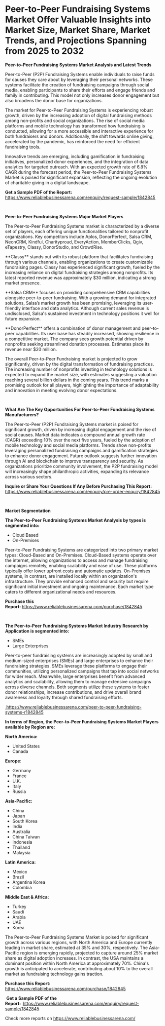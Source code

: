 <p><h1>Peer-to-Peer Fundraising Systems Market Offer Valuable Insights into Market Size, Market Share, Market Trends, and Projections Spanning from 2025 to 2032</h1></p><p><strong>Peer-to-Peer Fundraising Systems Market Analysis and Latest Trends</strong></p>
<p><p>Peer-to-Peer (P2P) Fundraising Systems enable individuals to raise funds for causes they care about by leveraging their personal networks. These systems facilitate the creation of fundraising campaigns through social media, enabling participants to share their efforts and engage friends and family in contributing. This model not only increases donor engagement but also broadens the donor base for organizations.</p><p>The market for Peer-to-Peer Fundraising Systems is experiencing robust growth, driven by the increasing adoption of digital fundraising methods among non-profits and social organizations. The rise of social media platforms and mobile technology has transformed how fundraising is conducted, allowing for a more accessible and interactive experience for both fundraisers and donors. Additionally, the shift towards online giving, accelerated by the pandemic, has reinforced the need for efficient fundraising tools.</p><p>Innovative trends are emerging, including gamification in fundraising initiatives, personalized donor experiences, and the integration of data analytics for targeted outreach. With an expected growth rate of 6.8% CAGR during the forecast period, the Peer-to-Peer Fundraising Systems Market is poised for significant expansion, reflecting the ongoing evolution of charitable giving in a digital landscape.</p></p>
<p><strong>Get a Sample PDF of the Report:&nbsp;</strong> <a href="https://www.reliablebusinessarena.com/enquiry/request-sample/1842845?utm_campaign=3212&utm_medium=2&utm_source=Github&utm_content=ia&utm_term=26032025&utm_id=peer-to-peer-fundraising-systems">https://www.reliablebusinessarena.com/enquiry/request-sample/1842845</a></p>
<p>&nbsp;</p>
<p><strong>Peer-to-Peer Fundraising Systems Major Market Players</strong></p>
<p><p>The Peer-to-Peer Fundraising Systems market is characterized by a diverse set of players, each offering unique functionalities tailored to nonprofit organizations. Key competitors include Aplos, DonorPerfect, Salsa CRM, NeonCRM, Kindful, Charityproud, EveryAction, MemberClicks, Qgiv, eTapestry, Classy, DonorStudio, and CrowdRise.</p><p>**Classy** stands out with its robust platform that facilitates fundraising through various channels, enabling organizations to create customizable fundraising pages. Classy has experienced significant growth, fueled by the increasing reliance on digital fundraising strategies among nonprofits. Its latest reported revenue was approximately $30 million, indicating a strong market presence.</p><p>**Salsa CRM** focuses on providing comprehensive CRM capabilities alongside peer-to-peer fundraising. With a growing demand for integrated solutions, Salsa’s market growth has been promising, leveraging its user-friendly interface and data analytics. Although current sales revenue is undisclosed, Salsa's sustained investment in technology positions it well for future expansion.</p><p>**DonorPerfect** offers a combination of donor management and peer-to-peer capabilities. Its user base has steadily increased, showing resilience in a competitive market. The company sees growth potential driven by nonprofits seeking streamlined donation processes. Estimates place its revenue near $20 million.</p><p>The overall Peer-to-Peer Fundraising market is projected to grow significantly, driven by the digital transformation of fundraising practices. The increasing number of nonprofits investing in technology solutions is expected to expand the market size, with estimates suggesting a valuation reaching several billion dollars in the coming years. This trend marks a promising outlook for all players, highlighting the importance of adaptability and innovation in meeting evolving donor expectations.</p></p>
<p>&nbsp;</p>
<p><strong>What Are The Key Opportunities For Peer-to-Peer Fundraising Systems Manufacturers?</strong></p>
<p><p>The Peer-to-Peer (P2P) Fundraising Systems market is poised for significant growth, driven by increasing digital engagement and the rise of social causes. Market data indicates a compound annual growth rate (CAGR) exceeding 10% over the next five years, fueled by the adoption of mobile technology and social media platforms. Trends show non-profits leveraging personalized fundraising campaigns and gamification strategies to enhance donor engagement. Future outlook suggests further innovation through AI and blockchain to improve transparency and security. As organizations prioritize community involvement, the P2P fundraising model will increasingly shape philanthropic activities, expanding its relevance across various sectors.</p></p>
<p><strong>Inquire or Share Your Questions If Any Before Purchasing This Report:</strong> <a href="https://www.reliablebusinessarena.com/enquiry/pre-order-enquiry/1842845?utm_campaign=3212&utm_medium=2&utm_source=Github&utm_content=ia&utm_term=26032025&utm_id=peer-to-peer-fundraising-systems">https://www.reliablebusinessarena.com/enquiry/pre-order-enquiry/1842845</a></p>
<p>&nbsp;</p>
<p><strong>Market Segmentation</strong></p>
<p><strong>The Peer-to-Peer Fundraising Systems Market Analysis by types is segmented into:</strong></p>
<p><ul><li>Cloud Based</li><li>On-Premises</li></ul></p>
<p><p>Peer-to-Peer Fundraising Systems are categorized into two primary market types: Cloud-Based and On-Premises. Cloud-Based systems operate over the internet, allowing organizations to access and manage fundraising campaigns remotely, enabling scalability and ease of use. These platforms typically offer lower upfront costs and automatic updates. On-Premises systems, in contrast, are installed locally within an organization's infrastructure. They provide enhanced control and security but require significant initial investment and ongoing maintenance. Each market type caters to different organizational needs and resources.</p></p>
<p><strong>Purchase this Report:&nbsp;</strong><a href="https://www.reliablebusinessarena.com/purchase/1842845?utm_campaign=3212&utm_medium=2&utm_source=Github&utm_content=ia&utm_term=26032025&utm_id=peer-to-peer-fundraising-systems">https://www.reliablebusinessarena.com/purchase/1842845</a></p>
<p>&nbsp;</p>
<p><strong>The Peer-to-Peer Fundraising Systems Market Industry Research by Application is segmented into:</strong></p>
<p><ul><li>SMEs</li><li>Large Enterprises</li></ul></p>
<p><p>Peer-to-peer fundraising systems are increasingly adopted by small and medium-sized enterprises (SMEs) and large enterprises to enhance their fundraising strategies. SMEs leverage these platforms to engage their communities, utilizing personalized campaigns that tap into social networks for wider reach. Meanwhile, large enterprises benefit from advanced analytics and scalability, allowing them to manage extensive campaigns across diverse channels. Both segments utilize these systems to foster donor relationships, increase contributions, and drive overall brand awareness and loyalty through shared fundraising efforts.</p></p>
<p><a href="https://www.reliablebusinessarena.com/peer-to-peer-fundraising-systems-r1842845?utm_campaign=3212&utm_medium=2&utm_source=Github&utm_content=ia&utm_term=26032025&utm_id=peer-to-peer-fundraising-systems">&nbsp;https://www.reliablebusinessarena.com/peer-to-peer-fundraising-systems-r1842845</a></p>
<p><strong>In terms of Region, the Peer-to-Peer Fundraising Systems Market Players available by Region are:</strong></p>
<p>
    <p> <strong> North America: </strong>
        <ul>
            <li>United States</li>
            <li>Canada</li>
        </ul>
        </p> 
    <p> <strong> Europe: </strong>
        <ul>
            <li>Germany</li>
            <li>France</li>
            <li>U.K.</li>
            <li>Italy</li>
            <li>Russia</li>
        </ul>
        </p> 
    <p> <strong> Asia-Pacific: </strong>
        <ul>
            <li>China</li>
            <li>Japan</li>
            <li>South Korea</li>
            <li>India</li>
            <li>Australia</li>
            <li>China Taiwan</li>
            <li>Indonesia</li>
            <li>Thailand</li>
            <li>Malaysia</li>
        </ul>
        </p> 
    <p> <strong> Latin America: </strong>
        <ul>
            <li>Mexico</li>
            <li>Brazil</li>
            <li>Argentina Korea</li>
            <li>Colombia</li>
        </ul>
        </p> 
    <p> <strong> Middle East & Africa: </strong>
        <ul>
            <li>Turkey</li>
            <li>Saudi</li>
            <li>Arabia</li>
            <li>UAE</li>
            <li>Korea</li>
        </ul>
    </p>
    </p>
<p><p>The Peer-to-Peer Fundraising Systems Market is poised for significant growth across various regions, with North America and Europe currently leading in market share, estimated at 35% and 30%, respectively. The Asia-Pacific region is emerging rapidly, projected to capture around 25% market share as digital adoption increases. In contrast, the USA maintains a dominant position within North America at approximately 70%. China's growth is anticipated to accelerate, contributing about 10% to the overall market as fundraising technology gains traction.</p></p>
<p><strong>Purchase this Report: </strong><a href="https://www.reliablebusinessarena.com/purchase/1842845?utm_campaign=3212&utm_medium=2&utm_source=Github&utm_content=ia&utm_term=26032025&utm_id=peer-to-peer-fundraising-systems">https://www.reliablebusinessarena.com/purchase/1842845</a></p>
<p>&nbsp;<strong>Get a Sample PDF of the Report:&nbsp;&nbsp;</strong><a href="https://www.reliablebusinessarena.com/enquiry/request-sample/1842845?utm_campaign=3212&utm_medium=2&utm_source=Github&utm_content=ia&utm_term=26032025&utm_id=peer-to-peer-fundraising-systems">https://www.reliablebusinessarena.com/enquiry/request-sample/1842845</a></p>
<p><strong></strong></p>
<p>Check more reports on <a href="https://www.reliablebusinessarena.com/?utm_campaign=3212&utm_medium=2&utm_source=Github&utm_content=ia&utm_term=26032025&utm_id=peer-to-peer-fundraising-systems">https://www.reliablebusinessarena.com/</a></p>